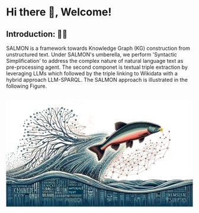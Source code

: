 # Hi there 👋, Welcome!

## Introduction: 🙋‍♀️


SALMON is a framework towards Knowledge Graph (KG) construction from unstructured text. Under SALMON's umberella, we perform 'Syntactic Simplification' to address the complex nature of natural language text as pre-processing agent. The second componet is textual triple extraction by leveraging LLMs which followed by the triple linking to Wikidata with a hybrid approach LLM-SPARQL. The SALMON approach is illustrated in the following Figure.

<h2 align="center">
  <img align="center" src="Salmon-KG.png" alt="...">
</h2>

<!--

**Here are some ideas to get you started:**

.
🌈 Contribution guidelines - how can the community get involved?
👩‍💻 Useful resources - where can the community find your docs? Is there anything else the community should know?
🍿 Fun facts - what does your team eat for breakfast?
🧙 Remember, you can do mighty things with the power of [Markdown](https://docs.github.com/github/writing-on-github/getting-started-with-writing-and-formatting-on-github/basic-writing-and-formatting-syntax)
-->
